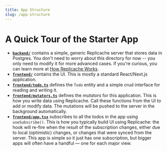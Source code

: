 ```yaml
---
title: App Structure
slug: /app-structure
---
```


# A Quick Tour of the Starter App

- **[`backend/`](https://github.com/rocicorp/replicache-todo/blob/main/backend)** contains a simple, generic Replicache server that stores data in Postgres. You don't need to worry about this directory for now -- you only need to modify it for more advanced cases. If you're curious, you can learn more at [How Replicache Works](how-it-works.md).
- **[`frontend/`](https://github.com/rocicorp/replicache-todo/blob/main/frontend)** contains the UI. This is mostly a standard React/Next.js application.
- **[`frontend/todo.ts`](https://github.com/rocicorp/replicache-todo/blob/main/frontend/todo.ts)** defines the `Todo` entity and a simple crud interface for reading and writing it.
- **[`frontend/mutators.ts`](https://github.com/rocicorp/replicache-todo/blob/main/frontend/mutators.ts)** defines the _mutators_ for this application. This is how you write data using Replicache. Call these functions from the UI to add or modify data. The mutations will be pushed to the server in the background automatically.
- **[`frontend/app.tsx`](https://github.com/rocicorp/replicache-todo/blob/main/frontend/app.tsx)** subscribes to all the todos in the app using `useSubscribe()`. This is how you typically build UI using Replicache: the hook will re-fire when the result of the subscription changes, either due to local (optimistic) changes, or changes that were synced from the server. This app is simple so it just has one subscription, but bigger apps will often have a handful — one for each major view.
